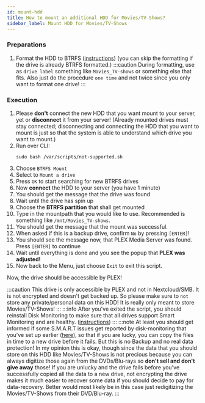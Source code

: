 ```yaml
---
id: mount-hdd
title: How to mount an additional HDD for Movies/TV-Shows?
sidebar_label: Mount HDD for Movies/TV-Shows
---
```


### Preparations
1. Format the HDD to BTRFS ([instructions](./format-backup-hdds)) (you can skip the formatting if the drive is already BTRFS formatted.)
:::caution
During formatting, use as `drive label` something like `Movies_TV-shows` or something else that fits. Also just do the procedure `one time` and not twice since you only want to format one drive!
:::

### Execution
1. Please **don't** connect the new HDD that you want mount to your server, yet or **disconnect** it from your server!
(Already mounted drives must stay connected; disconnecting and connecting the HDD that you want to mount is just so that the system is able to understand which drive you want to mount.)
1. Run over CLI:
    ```shell
    sudo bash /var/scripts/not-supported.sh
    ```
1. Choose `BTRFS Mount`
1. Select to `Mount a drive`
1. Press `OK` to start searching for new BTRFS drives
1. Now **connect** the HDD to your server (you have 1 minute)
1. You should get the message that the drive was found
1. Wait until the drive has spin up
1. Choose the **BTRFS partition** that shall get mounted
1. Type in the mountpath that you would like to use. Recommended is something like `/mnt/Movies_TV-shows`.
1. You should get the message that the mount was successful.
1. When asked if this is a backup drive, confirm `No` by pressing `[ENTER]`!
1. You should see the message now, that PLEX Media Server was found. Press `[ENTER]` to continue
1. Wait until everything is done and you see the popup that **PLEX was adjusted!**
1. Now back to the Menu, just choose `Exit` to exit this script.

Now, the drive should be accessible by PLEX!

:::caution
This drive is only accessible by PLEX and not in Nextcloud/SMB. It is not encrypted and doesn't get backed up. So please make sure to `not` store any private/personal data on this HDD! It is really only meant to store Movies/TV-Shows!
:::
:::info
After you've exited the script, you should reinstall Disk Monitoring to make sure that all drives support Smart Monitoring and are healthy. ([instructions](./smart))
:::
:::note
At least you should get informed if some S.M.A.R.T issues get reported by disk-monitoring that you've set up earlier ([here](./smart)), so that if you are lucky, you can copy the files in time to a new drive before it fails. But this is no Backup and no real data protection! In my opinion this is okay, though since the data that you should store on this HDD like Movies/TV-Shows is not precious because you can always digitize those again from the DVDs/Blu-rays so **don't sell and don't give away** those! If you are unlucky and the drive fails before you've successfully copied all the data to a new drive, not encrypting the drive makes it much easier to recover some data if you should decide to pay for data-recovery. Better would most likely be in this case just redigitizing the Movies/TV-Shows from their DVD/Blu-ray.
:::